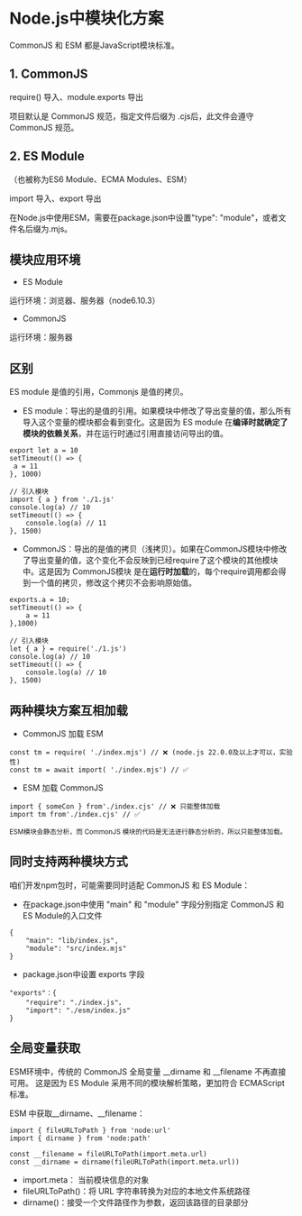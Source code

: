 # Node.js中模块化方案

CommonJS 和 ESM 都是JavaScript模块标准。

## 1. CommonJS

require() 导入、module.exports 导出

项目默认是 CommonJS 规范，指定文件后缀为 .cjs后，此文件会遵守CommonJS 规范。

## 2. ES Module
（也被称为ES6 Module、ECMA Modules、ESM）

import 导入、export 导出

在Node.js中使用ESM，需要在package.json中设置"type": "module"，或者文件名后缀为.mjs。

## 模块应用环境

- ES Module 

运行环境：浏览器、服务器（node6.10.3）

- CommonJS 

运行环境：服务器

## 区别

ES module 是值的引用，Commonjs 是值的拷贝。
- ‌ES module‌：导出的是值的引用。如果模块中修改了导出变量的值，那么所有导入这个变量的模块都会看到变化。这是因为 ES module 在**编译时就确定了模块的依赖关系**，并在运行时通过引用直接访问导出的值‌。
```
export let a = 10
setTimeout(() => {
 a = 11
}, 1000)

// 引入模块
import { a } from './1.js'
console.log(a) // 10
setTimeout(() => {
    console.log(a) // 11
}, 1500)
```
- ‌CommonJS‌：导出的是值的拷贝（浅拷贝）。如果在CommonJS模块中修改了导出变量的值，这个变化不会反映到已经require了这个模块的其他模块中。这是因为 CommonJS模块 是在**运行时加载**的，每个require调用都会得到一个值的拷贝，修改这个拷贝不会影响原始值‌。
```
exports.a = 10;
setTimeout(() => {
    a = 11
},1000)

// 引入模块
let { a } = require('./1.js')
console.log(a) // 10
setTimeout(() => {
    console.log(a) // 10
}, 1500)
```


## 两种模块方案互相加载

- CommonJS 加载  ESM
```
const tm = require( './index.mjs') // ❌ (node.js 22.0.0及以上才可以，实验性)
const tm = await import( './index.mjs') // ✅
```

- ESM 加载 CommonJS
```
import { someCon } from'./index.cjs' // ❌ 只能整体加载
import tm from'./index.cjs' // ✅  
```
<small>ESM模块会静态分析，而 CommonJS 模块的代码是无法进行静态分析的，所以只能整体加载。</small>

## 同时支持两种模块方式

咱们开发npm包时，可能需要同时适配 CommonJS 和 ES Module：

- 在package.json中使用 "main" 和 "module" 字段分别指定 CommonJS 和 ES Module的入口文件
```
{
    "main": "lib/index.js",
    "module": "src/index.mjs"
}
```
- package.json中设置 exports 字段
```
"exports"：{ 
    "require": "./index.js"，
    "import": "./esm/index.js"
}
```

## 全局变量获取

ESM环境中，传统的 CommonJS 全局变量 __dirname 和 __filename 不再直接可用。
这是因为 ES Module 采用不同的模块解析策略，更加符合 ECMAScript 标准。

ESM 中获取__dirname、__filename：
```
import { fileURLToPath } from 'node:url'
import { dirname } from 'node:path'

const __filename = fileURLToPath(import.meta.url)
const __dirname = dirname(fileURLToPath(import.meta.url))
```
- import.meta： 当前模块信息的对象
- fileURLToPath()：将 URL 字符串转换为对应的本地文件系统路径
- dirname()：接受一个文件路径作为参数，返回该路径的目录部分


